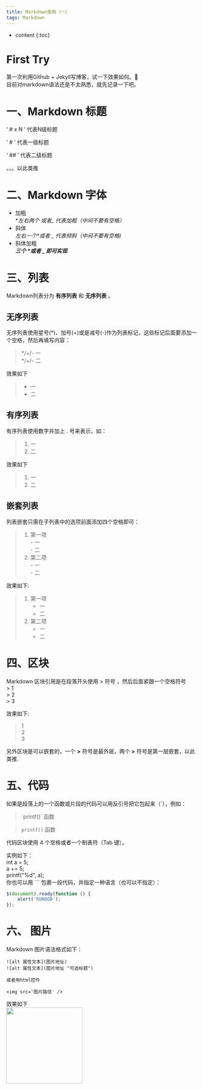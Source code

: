 ```yaml
---
title: Markdown使用（一）
tags: Markdown
---
```


* content
{:toc}


# First Try
第一次利用Github + Jekyll写博客，试一下效果如何。🙂    
目前对markdown语法还是不太熟悉，就先记录一下吧。 

# 一、Markdown 标题
‘ # x N ’ 代表N级标题        

‘ # ’ 代表一级标题          

‘ ## ’ 代表二级标题              

。。。以此类推           


# 二、Markdown 字体
- 加粗  
  **左右两个 *或者_ 代表加粗（中间不要有空格）**
- 斜体  
  _左右一个*或者 _ 代表倾斜（中间不要有空格)_
- 斜体加粗  
  ___三个 *或者 _ 即可实现___ 

<!--more-->

# 三、列表
Markdown列表分为 **有序列表** 和 **无序列表** 。
## 无序列表
无序列表使用星号(*)、加号(+)或是减号(-)作为列表标记，这些标记后面要添加一个空格，然后再填写内容：
>\*/+/- 一    
>\*/+/- 二           

效果如下

>* 一       
>* 二

## 有序列表
有序列表使用数字并加上 . 号来表示，如：
>1. 一     
>2. 二

效果如下

>1. 一
>2. 二

## 嵌套列表
列表嵌套只需在子列表中的选项前面添加四个空格即可：
>1. 第一项    
>       \- 一   
>       \- 二         
>2. 第二项   
>       \- 一    
>       \- 二

效果如下:

>1. 第一项     
>       - 一
>       - 二
>2. 第二项
>       - 一
>       - 二

# 四、区块
Markdown 区块引用是在段落开头使用 > 符号 ，然后后面紧跟一个空格符号    
\> 1   
\> 2  
\> 3    

效果如下:

> 1    
> 2  
> 3  

另外区块是可以嵌套的，一个 **>** 符号是最外层，两个 **>** 符号是第一层嵌套，以此类推.

# 五、代码
如果是段落上的一个函数或片段的代码可以用反引号把它包起来（\`），例如：
> <p> `printf()` 函数 <p>

>`printf()` 函数

代码区块使用 4 个空格或者一个制表符（Tab 键）。      

实例如下：  
	int a = 5;    
	a += 5;    
	printf("%d", a);    
你也可以用 ``` 包裹一段代码，并指定一种语言（也可以不指定）：

```javascript
$(document).ready(function () {
    alert('RUNOOB');
});
```

# 六、 图片
Markdown 图片语法格式如下：  

```
![alt 属性文本](图片地址)
![alt 属性文本](图片地址 "可选标题")

或者用html控件

<img src='图片路径' />

```

效果如下  
<img src ='https://gitee.com/cafory/images-store/raw/master/Image/Desk.jpg' width=200 height=200 />
